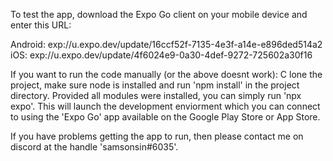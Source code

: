To test the app, download the Expo Go client on your mobile device and enter this URL:

Android: exp://u.expo.dev/update/16ccf52f-7135-4e3f-a14e-e896ded514a2
iOS: exp://u.expo.dev/update/4f6024e9-0a30-4def-9272-725602a30f16

If you want to run the code manually (or the above doesnt work): C
lone the project, make sure node is installed and run 'npm install' in the project directory. Provided all modules were installed, you can simply run 'npx expo'. This will launch the development enviorment which you can connect to using the 'Expo Go' app available on the Google Play Store or App Store.

If you have problems getting the app to run, then please contact me on discord at the handle 'samsonsin#6035'.
